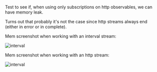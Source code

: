 Test to see if, when using only subscriptions on http observables, we can have memory leak. 

Turns out that probably it's not the case since http streams always end (either in error or in complete).

Mem screenshot when working with an interval stream:

![interval](https://www.dropbox.com/s/b2fa6tc4bfpvd70/Screenshot%202017-11-08%2019.04.14.png?dl=0)

Mem screenshot when working with an http stream:

![interval](https://www.dropbox.com/s/fwmx41z84eq5roe/Screenshot%202017-11-08%2019.08.16.png?dl=0)

